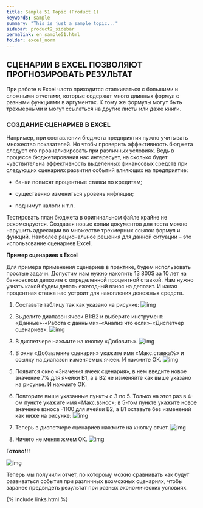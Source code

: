 ```yaml
---
title: Sample 51 Topic (Product 1)
keywords: sample
summary: "This is just a sample topic..."
sidebar: product2_sidebar
permalink: en_sample51.html
folder: excel_norm
---
```


## СЦЕНАРИИ В EXCEL ПОЗВОЛЯЮТ ПРОГНОЗИРОВАТЬ РЕЗУЛЬТАТ

При работе в Excel часто приходится сталкиваться с большими и сложными отчетами, которые содержат много длинных формул с разными функциями в аргументах. К тому же формулы могут быть трехмерными и могут ссылаться на другие листы или даже книги.

### СОЗДАНИЕ СЦЕНАРИЕВ В EXCEL

Например, при составлении бюджета предприятия нужно учитывать множество показателей. Но чтобы проверить эффективность бюджета следует его проанализировать при различных условиях. Ведь в процессе бюджетирования нас интересует, на сколько будет чувствительна эффективность выделенных финансовых средств при следующих сценариях развития событий влияющих на предприятие:

* банки повысят процентные ставки по кредитам;

* существенно измениться уровень инфляции;

* поднимут налоги и т.п.

Тестировать план бюджета в оригинальном файле крайне не рекомендуется. Создавая новые копии документов для теста можно нарушить адресации во множестве трехмерных ссылок формул и функций. Наиболее рациональное решения для данной ситуации – это использование сценариев Excel.

**Пример сценариев в Excel**

Для примера применения сценариев в практике, будем использовать простые задачи. Допустим нам нужно накопить 13 800$ за 10 лет на банковском депозите с определенной процентной ставкой. Нам нужно узнать какой будем делать ежегодный взнос на депозит. И какая процентная ставка нас устроит для накопления денежных средств.

1. Составьте таблицу так как указано на рисунке:
        ![img](/images/img.png)
        
2. Выделите диапазон ячеек B1:B2 и выберите инструмент: «Данные»-«Работа с данными»-«Анализ что если»-«Диспетчер сценариев».
        ![img](/images/img.png)

3. В диспетчере нажмите на кнопку «Добавить».
        ![img](/images/img.png)

4. В окне «Добавление сценария» укажите имя «Макс.ставка%» и ссылку на диапазон изменяемых ячеек. И нажмите ОК.
        ![img](/images/img.png)

5. Появится окно «Значения ячеек сценария», в нем введите новое значение 7% для ячейки B1, а в B2 не изменяйте как выше указано на рисунке. И нажмите ОК.

6. Повторите выше указанные пункты с 3 по 5. Только на этот раз в 4-ом пункте укажите имя «Макс.взнос»; в 5-том пункте укажите новое значение взноса -1100 для ячейки B2, а B1 оставьте без изменений как ниже на рисунке:
        ![img](/images/img.png)

7. Теперь в диспетчере сценариев нажмите на кнопку отчет.
        ![img](/images/img.png)

8. Ничего не меняя жмем ОК.
        ![img](/images/img.png)

**Готово!!!**

![img](/images/img.png)

Теперь мы получили отчет, по которому можно сравнивать как будут развиваться события при различных возможных сценариях, чтобы заранее предвидеть результат при разных экономических условиях.

{% include links.html %}
